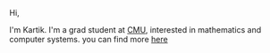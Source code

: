 Hi, 

I'm Kartik.
I'm a grad student at [CMU](https://www.cs.cmu.edu/), interested in mathematics and computer systems.
you can find more [here](https://kartiksrinivas007.github.io/index.html)
